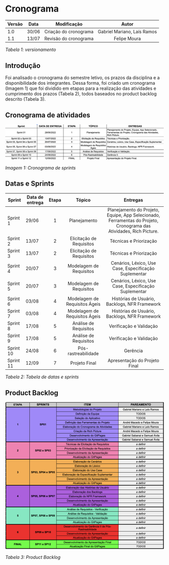 # Cronograma

| Versão | Data  |   Modificação   |             Autor              |
| ------ | ----- | :-------------: | :----------------------------: |
| 1.0    | 30/06 | Criação do cronograma |  Gabriel Mariano, Laís Ramos |
| 1.1    | 13/07 | Revisäo do cronograma |  Felipe Moura            |

*Tabela 1: versionamento*

## Introdução

Foi analisado o cronograma do semestre letivo, os prazos da disciplina e a disponibilidade dos integrantes. Dessa forma, foi criado um cronograma (Imagem 1) que foi dividido em etapas para a realização das atividades e cumprimento dos prazos (Tabela 2), todos baseados no product backlog descrito (Tabela 3).

## Cronograma de atividades

![Cronograma](../assets/cronograma.png)

*Imagem 1: Cronograma de sprints*

## Datas e Sprints

| Sprint | Data de entrega  |   Etapa   |  Tópico | Entregas|
| ------ | ----- | :-------------: | :----------------------------: | :---------:|
| Sprint 1  | 29/06 | 1 |  Planejamento | Planejamento do Projeto, Equipe, App Selecionado, Ferramentas do Projeto, Cronograma das Atividades, Rich Picture. |
| Sprint 2  | 13/07 | 2 |  Elicitação de Requisitos | Técnicas e Priorização |
| Sprint 3  | 13/07 | 2 |  Elicitação de Requisitos | Técnicas e Priorização |
| Sprint 4  | 20/07 | 3 |  Modelagem de Requisitos | Cenários, Léxico, Use Case, Especificação Suplementar |
| Sprint 5  | 20/07 | 3 |  Modelagem de Requisitos | Cenários, Léxico, Use Case, Especificação Suplementar |
| Sprint 6  | 03/08 | 4 |  Modelagem de Requisitos Ágeis | Histórias de Usuário, Backlogs, NFR Framework |
| Sprint 7  | 03/08 | 4 |  Modelagem de Requisitos Ágeis | Histórias de Usuário, Backlogs, NFR Framework |
| Sprint 8  | 17/08 | 5 |  Análise de Requisitos | Verificação e Validação |
| Sprint 9  | 17/08 | 5 |  Análise de Requisitos | Verificação e Validação |
| Sprint 10 | 24/08 | 6 |  Pós-rastreabilidade | Gerência |
| Sprint 11 | 12/09 | 7 |  Projeto Final | Apresentação do Projeto Final |

*Tabela 2: Tabela de datas e sprints*

## Product Backlog

![Product Backlog](../assets/productBacklog.png)

*Tabela 3: Product Backlog*
